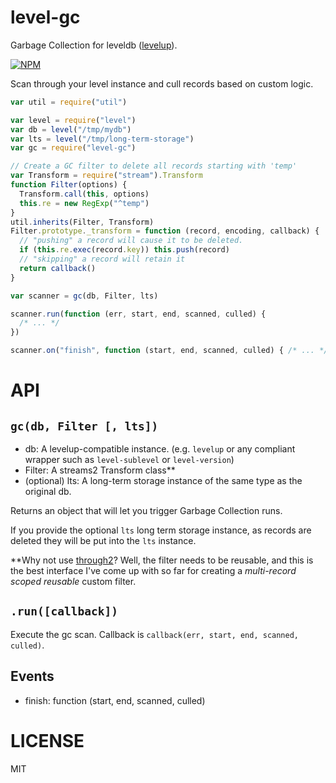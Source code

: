 level-gc
========

Garbage Collection for leveldb ([levelup](http://npm.im/levelup)).

[![NPM](https://nodei.co/npm/level-gc.png)](https://nodei.co/npm/level-gc/)

Scan through your level instance and cull records based on custom logic.

```javascript
var util = require("util")

var level = require("level")
var db = level("/tmp/mydb")
var lts = level("/tmp/long-term-storage")
var gc = require("level-gc")

// Create a GC filter to delete all records starting with 'temp'
var Transform = require("stream").Transform
function Filter(options) {
  Transform.call(this, options)
  this.re = new RegExp("^temp")
}
util.inherits(Filter, Transform)
Filter.prototype._transform = function (record, encoding, callback) {
  // "pushing" a record will cause it to be deleted.
  if (this.re.exec(record.key)) this.push(record)
  // "skipping" a record will retain it
  return callback()
}

var scanner = gc(db, Filter, lts)

scanner.run(function (err, start, end, scanned, culled) {
  /* ... */
})

scanner.on("finish", function (start, end, scanned, culled) { /* ... */ })

```

API
===

`gc(db, Filter [, lts])`
------------------------

  * db: A levelup-compatible instance. (e.g. `levelup` or any compliant wrapper such as `level-sublevel` or `level-version`)
  * Filter: A streams2 Transform class**
  * (optional) lts: A long-term storage instance of the same type as the original db.

Returns an object that will let you trigger Garbage Collection runs.

If you provide the optional `lts` long term storage instance, as records are deleted they will be put into the `lts` instance.

**Why not use [through2](http://npm.im/through2)? Well, the filter needs to be reusable, and this is the best interface I've come up with so far for creating a _multi-record scoped reusable_ custom filter.

`.run([callback])`
----------------

Execute the gc scan. Callback is `callback(err, start, end, scanned, culled)`.

Events
------

  * finish: function (start, end, scanned, culled)


LICENSE
=======

MIT
